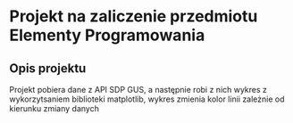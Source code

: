 # Projekt na zaliczenie przedmiotu Elementy Programowania

## Opis projektu

Projekt pobiera dane z API SDP GUS, a następnie robi z nich wykres z wykorzytsaniem biblioteki matplotlib, wykres zmienia kolor linii zależnie od kierunku zmiany danych
